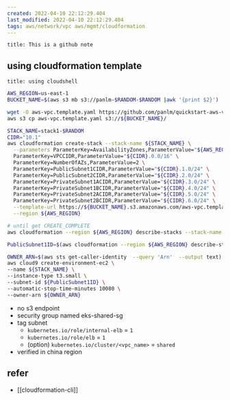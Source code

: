 ```yaml
---
created: 2022-04-10 22:12:29.404
last_modified: 2022-04-10 22:12:29.404
tags: aws/network/vpc aws/mgmt/cloudformation 
---
```


```ad-attention
title: This is a github note

```

## using cloudformation template 

```ad-note
title: using cloudshell

```

```sh
AWS_REGION=us-east-1
BUCKET_NAME=$(aws s3 mb s3://panlm-$RANDOM-$RANDOM |awk '{print $2}')

wget -O aws-vpc.template.yaml https://github.com/panlm/quickstart-aws-vpc/raw/main/templates/aws-vpc.template.yaml
aws s3 cp aws-vpc.template.yaml s3://${BUCKET_NAME}/

STACK_NAME=stack1-$RANDOM
CIDR="10.1"
aws cloudformation create-stack --stack-name ${STACK_NAME} \
  --parameters ParameterKey=AvailabilityZones,ParameterValue="${AWS_REGION}a\,${AWS_REGION}b" \
  ParameterKey=VPCCIDR,ParameterValue="${CIDR}.0.0/16" \
  ParameterKey=NumberOfAZs,ParameterValue=2 \
  ParameterKey=PublicSubnet1CIDR,ParameterValue="${CIDR}.1.0/24" \
  ParameterKey=PublicSubnet2CIDR,ParameterValue="${CIDR}.2.0/24" \
  ParameterKey=PrivateSubnet1ACIDR,ParameterValue="${CIDR}.3.0/24" \
  ParameterKey=PrivateSubnet1BCIDR,ParameterValue="${CIDR}.4.0/24" \
  ParameterKey=PrivateSubnet2ACIDR,ParameterValue="${CIDR}.5.0/24" \
  ParameterKey=PrivateSubnet2BCIDR,ParameterValue="${CIDR}.6.0/24" \
  --template-url https://${BUCKET_NAME}.s3.amazonaws.com/aws-vpc.template.yaml \
  --region ${AWS_REGION}

# until get CREATE_COMPLETE
aws cloudformation --region ${AWS_REGION} describe-stacks --stack-name ${STACK_NAME} --query 'Stacks[0].StackStatus' --output text

PublicSubnet1ID=$(aws cloudformation --region ${AWS_REGION} describe-stacks --stack-name ${STACK_NAME} --query 'Stacks[0].Outputs[?OutputKey==`PublicSubnet1ID`].OutputValue' --output text)

OWNER_ARN=$(aws sts get-caller-identity  --query 'Arn'  --output text)
aws cloud9 create-environment-ec2 \
--name ${STACK_NAME} \
--instance-type t3.small \
--subnet-id ${PublicSubnet1ID} \
--automatic-stop-time-minutes 10080 \
--owner-arn ${OWNER_ARN} 

```

- no s3 endpoint
- security group named eks-shared-sg
- tag subnet 
    - `kubernetes.io/role/internal-elb` = `1`
    - `kubernetes.io/role/elb` = `1`
    - (option) `kubernetes.io/cluster/<vpc_name>` = `shared`
- verified in china region

## refer
- [[cloudformation-cli]]



